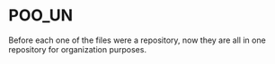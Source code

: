 # POO_UN

Before each one of the files were a repository, now they are all in one repository for organization purposes.
